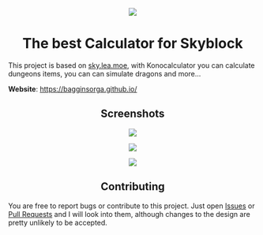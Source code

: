 
<p align="center"><img src="https://imgur.com/3GS3gVs.png"></p>
<h1 align="center">The best Calculator for Skyblock</h1>

This project is based on <a href="https://github.com/LeaPhant/skyblock-stats">sky.lea.moe</a>, with Konocalculator you can calculate dungeons items, you can can simulate dragons and more...

**Website**: https://bagginsorga.github.io/  

<h2 align="center">Screenshots</h1>

<p align="center"><img src="https://imgur.com/Zrybgta.png"></p>
<p align="center"><img src="https://imgur.com/V0t8fDn.png"></p>
<p align="center"><img src="https://imgur.com/JHIGyDV.png"></p>


<h2 align="center">Contributing</h1>

You are free to report bugs or contribute to this project. Just open <a href="../../issues">Issues</a> or <a href="../../pulls">Pull Requests</a> and I will look into them, although changes to the design are pretty unlikely to be accepted.

